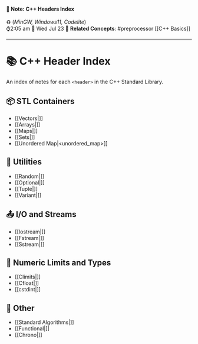 #### 📝 Note: C++ Headers Index 
 ♻️ (*MinGW, Windows11, Codelite*)   
 ⌚2:05 am  📆 Wed Jul 23
 🔗 **Related Concepts**: #preprocessor [[C++ Basics]]
___
# 📚 C++ Header Index

An index of notes for each `<header>` in the C++ Standard Library.

## 📦 STL Containers
- [[Vectors|<vector>]]
- [[Arrays|<array>]]
- [[Maps|<map>]]
- [[Sets|<set>]]
- [[Unordered Map|<unordered_map>]]

## 🎲 Utilities
- [[Random|<random>]]
- [[Optional|<optional>]]
- [[Tuple|<tuple>]]
- [[Variant|<variant>]]

## 📤 I/O and Streams
- [[Iostream|<iostream>]]
- [[Fstream|<fstream>]]
- [[Sstream|<sstream>]]

## 📏 Numeric Limits and Types
- [[Climits|<climits>]]
- [[Cfloat|<cfloat>]]
- [[cstdint|<cstdint>]]

## 🧠 Other
- [[Standard Algorithms|<algorithm>]]
- [[Functional|<functional>]]
- [[Chrono|<chrono>]]